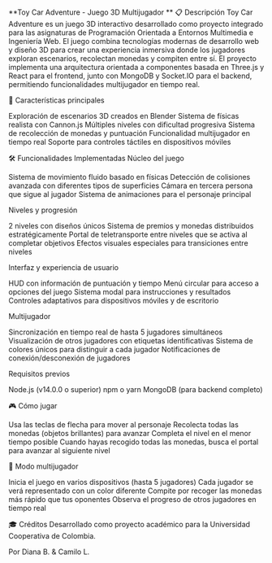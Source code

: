 **Toy Car Adventure - Juego 3D Multijugador
**
📋 Descripción
Toy Car Adventure es un juego 3D interactivo desarrollado como proyecto integrado para las asignaturas de Programación Orientada a Entornos Multimedia e Ingeniería Web. El juego combina tecnologías modernas de desarrollo web y diseño 3D para crear una experiencia inmersiva donde los jugadores exploran escenarios, recolectan monedas y compiten entre sí.
El proyecto implementa una arquitectura orientada a componentes basada en Three.js y React para el frontend, junto con MongoDB y Socket.IO para el backend, permitiendo funcionalidades multijugador en tiempo real.

🎨 Características principales

Exploración de escenarios 3D creados en Blender
Sistema de físicas realista con Cannon.js
Múltiples niveles con dificultad progresiva
Sistema de recolección de monedas y puntuación
Funcionalidad multijugador en tiempo real
Soporte para controles táctiles en dispositivos móviles

🛠️ Funcionalidades Implementadas
Núcleo del juego

Sistema de movimiento fluido basado en físicas
Detección de colisiones avanzada con diferentes tipos de superficies
Cámara en tercera persona que sigue al jugador
Sistema de animaciones para el personaje principal

Niveles y progresión

2 niveles con diseños únicos
Sistema de premios y monedas distribuidos estratégicamente
Portal de teletransporte entre niveles que se activa al completar objetivos
Efectos visuales especiales para transiciones entre niveles

Interfaz y experiencia de usuario

HUD con información de puntuación y tiempo
Menú circular para acceso a opciones del juego
Sistema modal para instrucciones y resultados
Controles adaptativos para dispositivos móviles y de escritorio

Multijugador

Sincronización en tiempo real de hasta 5 jugadores simultáneos
Visualización de otros jugadores con etiquetas identificativas
Sistema de colores únicos para distinguir a cada jugador
Notificaciones de conexión/desconexión de jugadores


Requisitos previos

Node.js (v14.0.0 o superior)
npm o yarn
MongoDB (para backend completo)

🎮 Cómo jugar

Usa las teclas de flecha para mover al personaje
Recolecta todas las monedas (objetos brillantes) para avanzar
Completa el nivel en el menor tiempo posible
Cuando hayas recogido todas las monedas, busca el portal para avanzar al siguiente nivel

👥 Modo multijugador

Inicia el juego en varios dispositivos (hasta 5 jugadores)
Cada jugador se verá representado con un color diferente
Compite por recoger las monedas más rápido que tus oponentes
Observa el progreso de otros jugadores en tiempo real

🎓 Créditos
Desarrollado como proyecto académico para la Universidad Cooperativa de Colombia.

Por Diana B. & Camilo L.
